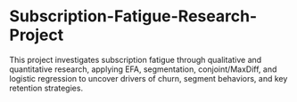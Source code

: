 # Subscription-Fatigue-Research-Project
This project investigates subscription fatigue through qualitative and quantitative research, applying EFA, segmentation, conjoint/MaxDiff, and logistic regression to uncover drivers of churn, segment behaviors, and key retention strategies.
